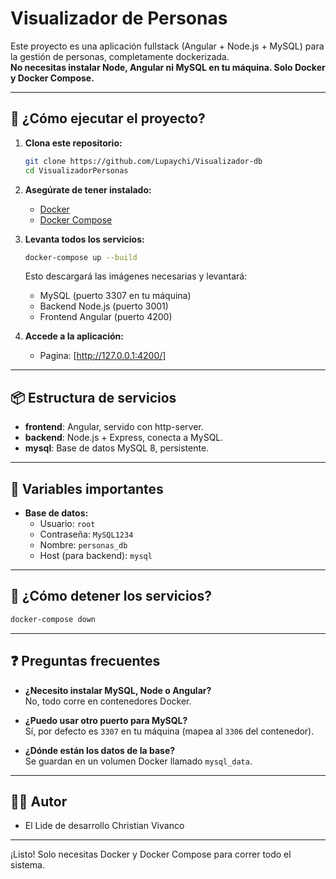 # Visualizador de Personas

Este proyecto es una aplicación fullstack (Angular + Node.js + MySQL) para la gestión de personas, completamente dockerizada.  
**No necesitas instalar Node, Angular ni MySQL en tu máquina. Solo Docker y Docker Compose.**


---

## 🚀 ¿Cómo ejecutar el proyecto?

1. **Clona este repositorio:**

   ```sh
   git clone https://github.com/Lupaychi/Visualizador-db
   cd VisualizadorPersonas
   ```

2. **Asegúrate de tener instalado:**
   - [Docker](https://www.docker.com/products/docker-desktop)
   - [Docker Compose](https://docs.docker.com/compose/install/)

3. **Levanta todos los servicios:**

   ```sh
   docker-compose up --build
   ```

   Esto descargará las imágenes necesarias y levantará:
   - MySQL (puerto 3307 en tu máquina)
   - Backend Node.js (puerto 3001)
   - Frontend Angular (puerto 4200)

4. **Accede a la aplicación:**
   - Pagina: [http://127.0.0.1:4200/]

---

## 📦 Estructura de servicios

- **frontend**: Angular, servido con http-server.
- **backend**: Node.js + Express, conecta a MySQL.
- **mysql**: Base de datos MySQL 8, persistente.

---

## 🔧 Variables importantes

- **Base de datos:**  
  - Usuario: `root`
  - Contraseña: `MySQL1234`
  - Nombre: `personas_db`
  - Host (para backend): `mysql`

---

## 🛑 ¿Cómo detener los servicios?

```sh
docker-compose down
```

---

## ❓ Preguntas frecuentes

- **¿Necesito instalar MySQL, Node o Angular?**  
  No, todo corre en contenedores Docker.

- **¿Puedo usar otro puerto para MySQL?**  
  Sí, por defecto es `3307` en tu máquina (mapea al `3306` del contenedor).

- **¿Dónde están los datos de la base?**  
  Se guardan en un volumen Docker llamado `mysql_data`.

---

## 👨‍💻 Autor

- El Lide de desarrollo Christian Vivanco

---

¡Listo! Solo necesitas Docker y Docker Compose para correr todo el sistema.
